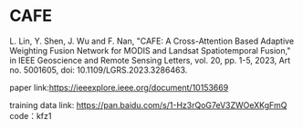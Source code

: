 # CAFE

L. Lin, Y. Shen, J. Wu and F. Nan, "CAFE: A Cross-Attention Based Adaptive Weighting Fusion Network for MODIS and Landsat Spatiotemporal Fusion," in IEEE Geoscience and Remote Sensing Letters, vol. 20, pp. 1-5, 2023, Art no. 5001605, doi: 10.1109/LGRS.2023.3286463.

paper link:https://ieeexplore.ieee.org/document/10153669

training data link: https://pan.baidu.com/s/1-Hz3rQoG7eV3ZWOeXKgFmQ code：kfz1 
